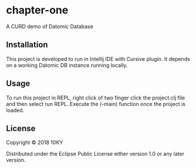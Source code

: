 # chapter-one

A CURD demo of Datomic Database

## Installation

This project is developed to run in Intellij IDE with Cursive plugin.  It depends on a working Datomic DB instance running locally.


## Usage

To run this project in REPL, right click of two finger click the project.clj file and then select run REPL.
Execute the (-main) function once the project is loaded.


## License

Copyright © 2018 10KY

Distributed under the Eclipse Public License either version 1.0 or any later version.
